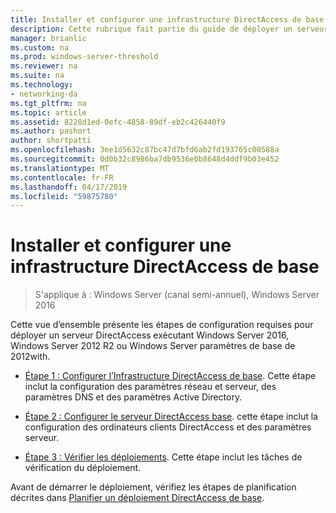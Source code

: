 ```yaml
---
title: Installer et configurer une infrastructure DirectAccess de base
description: Cette rubrique fait partie du guide de déployer un serveur DirectAccess unique à l’aide de la prise en main Assistant pour Windows Server 2016
manager: brianlic
ms.custom: na
ms.prod: windows-server-threshold
ms.reviewer: na
ms.suite: na
ms.technology:
- networking-da
ms.tgt_pltfrm: na
ms.topic: article
ms.assetid: 8228d1ed-0efc-4858-89df-eb2c426440f9
ms.author: pashort
author: shortpatti
ms.openlocfilehash: 3ee1d5632c87bc47d7bfd6ab2fd193765c00588a
ms.sourcegitcommit: 0d0b32c8986ba7db9536e0b8648d4ddf9b03e452
ms.translationtype: MT
ms.contentlocale: fr-FR
ms.lasthandoff: 04/17/2019
ms.locfileid: "59875780"
---
```

# <a name="install-and-configure-basic-directaccess"></a>Installer et configurer une infrastructure DirectAccess de base

>S'applique à : Windows Server (canal semi-annuel), Windows Server 2016

Cette vue d’ensemble présente les étapes de configuration requises pour déployer un serveur DirectAccess exécutant Windows Server 2016, Windows Server 2012 R2 ou Windows Server paramètres de base de 2012with.  
  
-   [Étape 1 : Configurer l’Infrastructure DirectAccess de base](da-basic-configure-s1-infrastructure.md). Cette étape inclut la configuration des paramètres réseau et serveur, des paramètres DNS et des paramètres Active Directory.  
  
-   [Étape 2 : Configurer le serveur DirectAccess base](da-basic-configure-s2-server.md). cette étape inclut la configuration des ordinateurs clients DirectAccess et des paramètres serveur.  
  
-   [Étape 3 : Vérifier les déploiements](da-basic-configure-s3-verify.md). Cette étape inclut les tâches de vérification du déploiement.  
  
Avant de démarrer le déploiement, vérifiez les étapes de planification décrites dans [Planifier un déploiement DirectAccess de base](Plan-a-Basic-DirectAccess-Deployment.md).  
  


